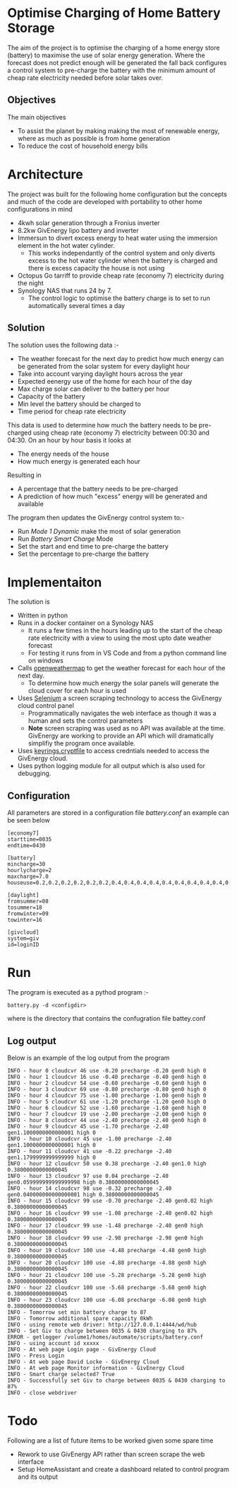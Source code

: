 # Optimise Charging of Home Battery Storage

The aim of the project is to optimise the charging of a home energy store (battery) to maximise the use of solar energy generation. Where the forecast does not predict enough will be generated the fall back configures a control system to pre-charge the battery with the minimum amount of cheap rate electricity needed before solar takes over.

## Objectives

The main objectives

- To assist the planet by making making the most of renewable energy, where as much as possible is from home generation
- To reduce the cost of household energy bills

# Architecture

The project was built for the following home configuration but the concepts and much of the code are developed with portability to other home configurations in mind

- 4kwh solar generation through a Fronius inverter
- 8.2kw GivEnergy lipo battery and inverter
- Immersun to divert excess energy to heat water using the immersion element in the hot water cylinder.
  - This works independantly of the control system and only diverts excess to the hot water cylinder when the battery is charged and there is excess capacity the house is not using
- Octopus Go tarriff to provide cheap rate (economy 7) electricity during the night
- Synology NAS that runs 24 by 7.
  - The control logic to optimise the battery charge is to set to run automatically several times a day

## Solution

The solution uses the following data :-

- The weather forecast for the next day to predict how much energy can be generated from the solar system for every daylight hour
- Take into account varying daylight hours across the year
- Expected eenergy use of the home for each hour of the day
- Max charge solar can deliver to the battery per hour
- Capacity of the battery
- Min level the battery should be charged to
- Time period for cheap rate electricity

This data is used to determine how much the battery needs to be pre-charged using cheap rate (economy 7) electricity between 00:30 and 04:30. On an hour by hour basis it looks at

- The energy needs of the house
- How much energy is generated each hour

Resulting in

- A percentage that the battery needs to be pre-charged
- A prediction of how much "excess" energy will be generated and available

The program then updates the GivEnergy control system to:-

- Run _Mode 1 Dynamic_ make the most of solar generation
- Run _Battery Smart Charge_ Mode
- Set the start and end time to pre-charge the battery
- Set the percentage to pre-charge the battery

# Implementaiton

The solution is

- Written in python
- Runs in a docker container on a Synology NAS
  - It runs a few times in the hours leading up to the start of the cheap rate electricity with a view to using the most upto date weather forecast
  - For testing it runs from in VS Code and from a python command line on windows
- Calls [openweathermap](https://openweathermap.org/api) to get the weather forecast for each hour of the next day.
  - To determine how much energy the solar panels will generate the cloud cover for each hour is used
- Uses [Selenium](https://www.selenium.dev/) a screen scraping technology to access the GivEnergy cloud control panel
  - Programmatically navigates the web interface as though it was a human and sets the control parameters
  - **Note** screen scraping was used as no API was available at the time. GivEnergy are working to provide an API which will dramatically simplifiy the program once available.
- Uses [keyrings.cryptfile](https://pypi.org/project/keyrings.cryptfile/) to access credntials needed to access the GivEnergy cloud.
- Uses python logging module for all output which is also used for debugging.

## Configuration

All parameters are stored in a configuration file _battery.conf_ an example can be seen below

```
[economy7]
starttime=0035
endtime=0430

[battery]
mincharge=30
hourlycharge=2
maxcharge=7.0
houseuse=0.2,0.2,0.2,0.2,0.2,0.2,0.4,0.4,0.4,0.4,0.4,0.4,0.4,0.4,0.4,0.4,0.4,0.4,1.5,1.5,0.4,0.4,0.4,0.4

[daylight]
fromsummer=08
tosummer=18
fromwinter=09
towinter=16

[givcloud]
system=giv
id=loginID

```

# Run

The program is executed as a pythod program :-

```
battery.py -d <configdir>
```

where <configdir> is the directory that contains the confugration file battey.conf

## Log output

Below is an example of the log output from the program

```
INFO - hour 0 cloudcvr 46 use -0.20 precharge -0.20 gen0 high 0
INFO - hour 1 cloudcvr 16 use -0.40 precharge -0.40 gen0 high 0
INFO - hour 2 cloudcvr 54 use -0.60 precharge -0.60 gen0 high 0
INFO - hour 3 cloudcvr 69 use -0.80 precharge -0.80 gen0 high 0
INFO - hour 4 cloudcvr 75 use -1.00 precharge -1.00 gen0 high 0
INFO - hour 5 cloudcvr 61 use -1.20 precharge -1.20 gen0 high 0
INFO - hour 6 cloudcvr 52 use -1.60 precharge -1.60 gen0 high 0
INFO - hour 7 cloudcvr 19 use -2.00 precharge -2.00 gen0 high 0
INFO - hour 8 cloudcvr 44 use -2.40 precharge -2.40 gen0 high 0
INFO - hour 9 cloudcvr 45 use -1.70 precharge -2.40 gen1.1000000000000001 high 0
INFO - hour 10 cloudcvr 45 use -1.00 precharge -2.40 gen1.1000000000000001 high 0
INFO - hour 11 cloudcvr 41 use -0.22 precharge -2.40 gen1.1799999999999999 high 0
INFO - hour 12 cloudcvr 50 use 0.38 precharge -2.40 gen1.0 high 0.38000000000000045
INFO - hour 13 cloudcvr 97 use 0.04 precharge -2.40 gen0.059999999999999998 high 0.38000000000000045
INFO - hour 14 cloudcvr 98 use -0.32 precharge -2.40 gen0.040000000000000001 high 0.38000000000000045
INFO - hour 15 cloudcvr 99 use -0.70 precharge -2.40 gen0.02 high 0.38000000000000045
INFO - hour 16 cloudcvr 99 use -1.08 precharge -2.40 gen0.02 high 0.38000000000000045
INFO - hour 17 cloudcvr 99 use -1.48 precharge -2.40 gen0 high 0.38000000000000045
INFO - hour 18 cloudcvr 99 use -2.98 precharge -2.98 gen0 high 0.38000000000000045
INFO - hour 19 cloudcvr 100 use -4.48 precharge -4.48 gen0 high 0.38000000000000045
INFO - hour 20 cloudcvr 100 use -4.88 precharge -4.88 gen0 high 0.38000000000000045
INFO - hour 21 cloudcvr 100 use -5.28 precharge -5.28 gen0 high 0.38000000000000045
INFO - hour 22 cloudcvr 100 use -5.68 precharge -5.68 gen0 high 0.38000000000000045
INFO - hour 23 cloudcvr 100 use -6.08 precharge -6.08 gen0 high 0.38000000000000045
INFO - Tomorrow set min battery charge to 87
INFO - Tomorrow additional spare capacity 0kWh
INFO - using remote web driver: http://127.0.0.1:4444/wd/hub
INFO - Set Giv to charge between 0035 & 0430 charging to 87%
ERROR - getlogger /volume1/homes/automate/scripts/battery.conf
INFO - using account id xxxxx
INFO - At web page Login page - GivEnergy Cloud
INFO - Press Login
INFO - At web page David Locke - GivEnergy Cloud
INFO - At web page Monitor information - GivEnergy Cloud
INFO - Smart charge selected? True
INFO - Successfully set Giv to charge between 0035 & 0430 charging to 87%
INFO - close webdriver
```

# Todo

Following are a list of future items to be worked given some spare time

- Rework to use GivEnergy API rather than screen scrape the web interface
- Setup HomeAssistant and create a dashboard related to control program and its output
